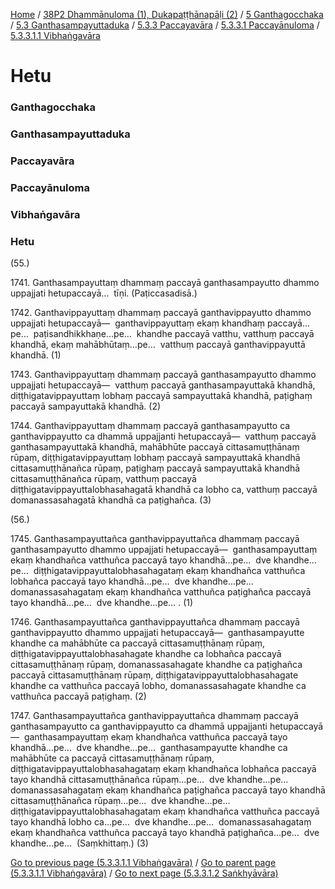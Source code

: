 
[Home](/) / [38P2 Dhammānuloma (1), Dukapaṭṭhānapāḷi (2)](/tipitaka/38P2.md) / [5 Ganthagocchaka](/tipitaka/38P2/5.md) / [5.3 Ganthasampayuttaduka](/tipitaka/38P2/5/5.3.md) / [5.3.3 Paccayavāra](/tipitaka/38P2/5/5.3/5.3.3.md) / [5.3.3.1 Paccayānuloma](/tipitaka/38P2/5/5.3/5.3.3/5.3.3.1.md) / [5.3.3.1.1 Vibhaṅgavāra](/tipitaka/38P2/5/5.3/5.3.3/5.3.3.1/5.3.3.1.1.md)

# Hetu

### Ganthagocchaka

### Ganthasampayuttaduka

### Paccayavāra

### Paccayānuloma

### Vibhaṅgavāra

### Hetu

(55.)

1741\. Ganthasampayuttaṃ dhammaṃ paccayā ganthasampayutto dhammo uppajjati hetupaccayā…  tīṇi. (Paṭiccasadisā.)

1742\. Ganthavippayuttaṃ dhammaṃ paccayā ganthavippayutto dhammo uppajjati hetupaccayā—  ganthavippayuttaṃ ekaṃ khandhaṃ paccayā…pe…  paṭisandhikkhaṇe…pe…  khandhe paccayā vatthu, vatthuṃ paccayā khandhā, ekaṃ mahābhūtaṃ…pe…  vatthuṃ paccayā ganthavippayuttā khandhā. (1)

1743\. Ganthavippayuttaṃ dhammaṃ paccayā ganthasampayutto dhammo uppajjati hetupaccayā—  vatthuṃ paccayā ganthasampayuttakā khandhā, diṭṭhigatavippayuttaṃ lobhaṃ paccayā sampayuttakā khandhā, paṭighaṃ paccayā sampayuttakā khandhā. (2)

1744\. Ganthavippayuttaṃ dhammaṃ paccayā ganthasampayutto ca ganthavippayutto ca dhammā uppajjanti hetupaccayā—  vatthuṃ paccayā ganthasampayuttakā khandhā, mahābhūte paccayā cittasamuṭṭhānaṃ rūpaṃ, diṭṭhigatavippayuttaṃ lobhaṃ paccayā sampayuttakā khandhā cittasamuṭṭhānañca rūpaṃ, paṭighaṃ paccayā sampayuttakā khandhā cittasamuṭṭhānañca rūpaṃ, vatthuṃ paccayā diṭṭhigatavippayuttalobhasahagatā khandhā ca lobho ca, vatthuṃ paccayā domanassasahagatā khandhā ca paṭighañca. (3)

(56.)

1745\. Ganthasampayuttañca ganthavippayuttañca dhammaṃ paccayā ganthasampayutto dhammo uppajjati hetupaccayā—  ganthasampayuttaṃ ekaṃ khandhañca vatthuñca paccayā tayo khandhā…pe…  dve khandhe…pe…  diṭṭhigatavippayuttalobhasahagataṃ ekaṃ khandhañca vatthuñca lobhañca paccayā tayo khandhā…pe…  dve khandhe…pe…  domanassasahagataṃ ekaṃ khandhañca vatthuñca paṭighañca paccayā tayo khandhā…pe…  dve khandhe…pe… . (1)

1746\. Ganthasampayuttañca ganthavippayuttañca dhammaṃ paccayā ganthavippayutto dhammo uppajjati hetupaccayā—  ganthasampayutte khandhe ca mahābhūte ca paccayā cittasamuṭṭhānaṃ rūpaṃ, diṭṭhigatavippayuttalobhasahagate khandhe ca lobhañca paccayā cittasamuṭṭhānaṃ rūpaṃ, domanassasahagate khandhe ca paṭighañca paccayā cittasamuṭṭhānaṃ rūpaṃ, diṭṭhigatavippayuttalobhasahagate khandhe ca vatthuñca paccayā lobho, domanassasahagate khandhe ca vatthuñca paccayā paṭighaṃ. (2)

1747\. Ganthasampayuttañca ganthavippayuttañca dhammaṃ paccayā ganthasampayutto ca ganthavippayutto ca dhammā uppajjanti hetupaccayā—  ganthasampayuttaṃ ekaṃ khandhañca vatthuñca paccayā tayo khandhā…pe…  dve khandhe…pe…  ganthasampayutte khandhe ca mahābhūte ca paccayā cittasamuṭṭhānaṃ rūpaṃ, diṭṭhigatavippayuttalobhasahagataṃ ekaṃ khandhañca lobhañca paccayā tayo khandhā cittasamuṭṭhānañca rūpaṃ…pe…  dve khandhe…pe…  domanassasahagataṃ ekaṃ khandhañca paṭighañca paccayā tayo khandhā cittasamuṭṭhānañca rūpaṃ…pe…  dve khandhe…pe…  diṭṭhigatavippayuttalobhasahagataṃ ekaṃ khandhañca vatthuñca paccayā tayo khandhā lobho ca…pe…  dve khandhe…pe…  domanassasahagataṃ ekaṃ khandhañca vatthuñca paccayā tayo khandhā paṭighañca…pe…  dve khandhe…pe…  (Saṃkhittaṃ.) (3)

[Go to previous page (5.3.3.1.1 Vibhaṅgavāra)](/tipitaka/38P2/5/5.3/5.3.3/5.3.3.1/5.3.3.1.1.md) / [Go to parent page (5.3.3.1.1 Vibhaṅgavāra)](/tipitaka/38P2/5/5.3/5.3.3/5.3.3.1/5.3.3.1.1.md) / [Go to next page (5.3.3.1.2 Saṅkhyāvāra)](/tipitaka/38P2/5/5.3/5.3.3/5.3.3.1/5.3.3.1.2.md)


